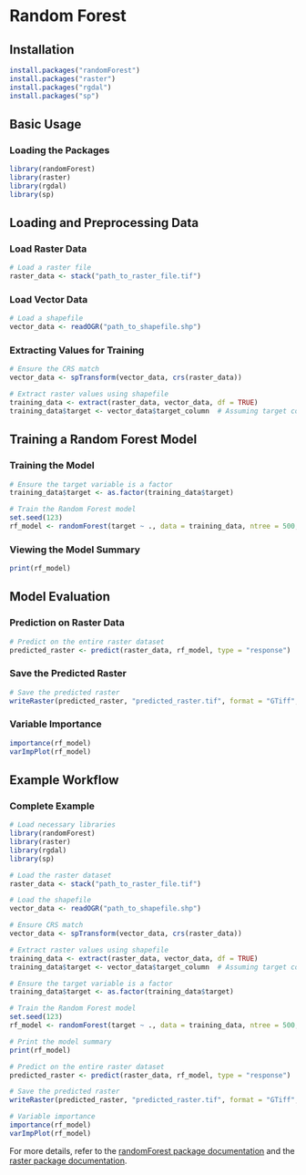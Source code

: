 
# Random Forest

## Installation
```r
install.packages("randomForest")
install.packages("raster")
install.packages("rgdal")
install.packages("sp")
```

## Basic Usage

### Loading the Packages
```r
library(randomForest)
library(raster)
library(rgdal)
library(sp)
```

## Loading and Preprocessing Data

### Load Raster Data
```r
# Load a raster file
raster_data <- stack("path_to_raster_file.tif")
```

### Load Vector Data
```r
# Load a shapefile
vector_data <- readOGR("path_to_shapefile.shp")
```

### Extracting Values for Training
```r
# Ensure the CRS match
vector_data <- spTransform(vector_data, crs(raster_data))

# Extract raster values using shapefile
training_data <- extract(raster_data, vector_data, df = TRUE)
training_data$target <- vector_data$target_column  # Assuming target column in shapefile
```

## Training a Random Forest Model

### Training the Model
```r
# Ensure the target variable is a factor
training_data$target <- as.factor(training_data$target)

# Train the Random Forest model
set.seed(123)
rf_model <- randomForest(target ~ ., data = training_data, ntree = 500, mtry = 3)
```

### Viewing the Model Summary
```r
print(rf_model)
```

## Model Evaluation

### Prediction on Raster Data
```r
# Predict on the entire raster dataset
predicted_raster <- predict(raster_data, rf_model, type = "response")
```

### Save the Predicted Raster
```r
# Save the predicted raster
writeRaster(predicted_raster, "predicted_raster.tif", format = "GTiff", overwrite = TRUE)
```

### Variable Importance
```r
importance(rf_model)
varImpPlot(rf_model)
```

## Example Workflow

### Complete Example
```r
# Load necessary libraries
library(randomForest)
library(raster)
library(rgdal)
library(sp)

# Load the raster dataset
raster_data <- stack("path_to_raster_file.tif")

# Load the shapefile
vector_data <- readOGR("path_to_shapefile.shp")

# Ensure CRS match
vector_data <- spTransform(vector_data, crs(raster_data))

# Extract raster values using shapefile
training_data <- extract(raster_data, vector_data, df = TRUE)
training_data$target <- vector_data$target_column  # Assuming target column in shapefile

# Ensure the target variable is a factor
training_data$target <- as.factor(training_data$target)

# Train the Random Forest model
set.seed(123)
rf_model <- randomForest(target ~ ., data = training_data, ntree = 500, mtry = 3)

# Print the model summary
print(rf_model)

# Predict on the entire raster dataset
predicted_raster <- predict(raster_data, rf_model, type = "response")

# Save the predicted raster
writeRaster(predicted_raster, "predicted_raster.tif", format = "GTiff", overwrite = TRUE)

# Variable importance
importance(rf_model)
varImpPlot(rf_model)
```

For more details, refer to the [randomForest package documentation](https://cran.r-project.org/web/packages/randomForest/randomForest.pdf) and the [raster package documentation](https://cran.r-project.org/web/packages/raster/raster.pdf).
